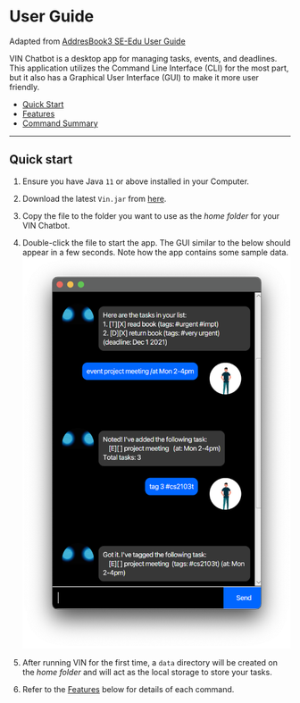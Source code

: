 # User Guide
Adapted from [AddresBook3 SE-Edu User Guide](https://se-education.org/addressbook-level3/UserGuide.html#quick-start)

VIN Chatbot is a desktop app for managing tasks, events, and deadlines. This application utilizes the Command Line Interface (CLI) for the most part, but it also  has a Graphical User Interface (GUI) to make it more user friendly.

* [Quick Start](#quick-start)
* [Features](#features)
* [Command Summary](#command-summary)

--------------------------------------------------------------------------------------------------------------------

## Quick start

1. Ensure you have Java `11` or above installed in your Computer.

1. Download the latest `Vin.jar` from [here](https://github.com/kevinmingtarja/ip/releases).

1. Copy the file to the folder you want to use as the _home folder_ for your VIN Chatbot.

1. Double-click the file to start the app. The GUI similar to the below should appear in a few seconds. Note how the app contains some sample data.<br>
   ![Ui](Ui.png)

1. After running VIN for the first time, a `data` directory will be created on the _home folder_ and will act as the local storage to store your tasks.

1. Refer to the [Features](#features) below for details of each command.
